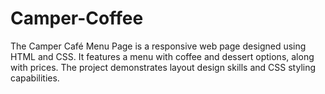 # Camper-Coffee
The Camper Café Menu Page is a responsive web page designed using HTML and CSS. It features a menu with coffee and dessert options, along with prices. The project demonstrates layout design skills and CSS styling capabilities.
